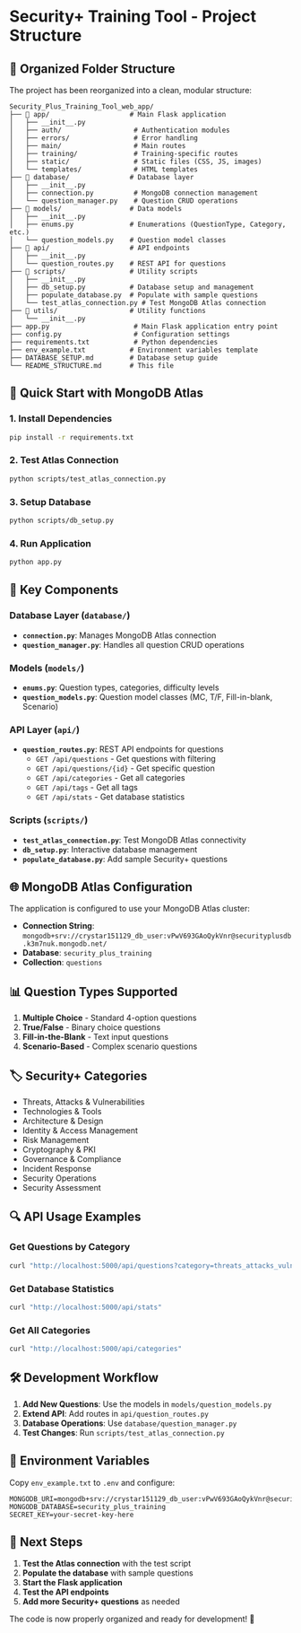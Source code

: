 # Security+ Training Tool - Project Structure

## 📁 **Organized Folder Structure**

The project has been reorganized into a clean, modular structure:

```
Security_Plus_Training_Tool_web_app/
├── 📁 app/                    # Main Flask application
│   ├── __init__.py
│   ├── auth/                  # Authentication modules
│   ├── errors/                # Error handling
│   ├── main/                  # Main routes
│   ├── training/              # Training-specific routes
│   ├── static/                # Static files (CSS, JS, images)
│   └── templates/             # HTML templates
├── 📁 database/               # Database layer
│   ├── __init__.py
│   ├── connection.py          # MongoDB connection management
│   └── question_manager.py    # Question CRUD operations
├── 📁 models/                 # Data models
│   ├── __init__.py
│   ├── enums.py              # Enumerations (QuestionType, Category, etc.)
│   └── question_models.py    # Question model classes
├── 📁 api/                    # API endpoints
│   ├── __init__.py
│   └── question_routes.py    # REST API for questions
├── 📁 scripts/                # Utility scripts
│   ├── __init__.py
│   ├── db_setup.py           # Database setup and management
│   ├── populate_database.py  # Populate with sample questions
│   └── test_atlas_connection.py # Test MongoDB Atlas connection
├── 📁 utils/                  # Utility functions
│   └── __init__.py
├── app.py                     # Main Flask application entry point
├── config.py                  # Configuration settings
├── requirements.txt           # Python dependencies
├── env_example.txt           # Environment variables template
├── DATABASE_SETUP.md         # Database setup guide
└── README_STRUCTURE.md       # This file
```

## 🚀 **Quick Start with MongoDB Atlas**

### 1. **Install Dependencies**
```bash
pip install -r requirements.txt
```

### 2. **Test Atlas Connection**
```bash
python scripts/test_atlas_connection.py
```

### 3. **Setup Database**
```bash
python scripts/db_setup.py
```

### 4. **Run Application**
```bash
python app.py
```

## 🔧 **Key Components**

### **Database Layer** (`database/`)
- **`connection.py`**: Manages MongoDB Atlas connection
- **`question_manager.py`**: Handles all question CRUD operations

### **Models** (`models/`)
- **`enums.py`**: Question types, categories, difficulty levels
- **`question_models.py`**: Question model classes (MC, T/F, Fill-in-blank, Scenario)

### **API Layer** (`api/`)
- **`question_routes.py`**: REST API endpoints for questions
  - `GET /api/questions` - Get questions with filtering
  - `GET /api/questions/{id}` - Get specific question
  - `GET /api/categories` - Get all categories
  - `GET /api/tags` - Get all tags
  - `GET /api/stats` - Get database statistics

### **Scripts** (`scripts/`)
- **`test_atlas_connection.py`**: Test MongoDB Atlas connectivity
- **`db_setup.py`**: Interactive database management
- **`populate_database.py`**: Add sample Security+ questions

## 🌐 **MongoDB Atlas Configuration**

The application is configured to use your MongoDB Atlas cluster:
- **Connection String**: `mongodb+srv://crystar151129_db_user:vPwV693GAoQykVnr@securityplusdb.k3m7nuk.mongodb.net/`
- **Database**: `security_plus_training`
- **Collection**: `questions`

## 📊 **Question Types Supported**

1. **Multiple Choice** - Standard 4-option questions
2. **True/False** - Binary choice questions
3. **Fill-in-the-Blank** - Text input questions
4. **Scenario-Based** - Complex scenario questions

## 🏷️ **Security+ Categories**

- Threats, Attacks & Vulnerabilities
- Technologies & Tools
- Architecture & Design
- Identity & Access Management
- Risk Management
- Cryptography & PKI
- Governance & Compliance
- Incident Response
- Security Operations
- Security Assessment

## 🔍 **API Usage Examples**

### Get Questions by Category
```bash
curl "http://localhost:5000/api/questions?category=threats_attacks_vulnerabilities&limit=5"
```

### Get Database Statistics
```bash
curl "http://localhost:5000/api/stats"
```

### Get All Categories
```bash
curl "http://localhost:5000/api/categories"
```

## 🛠️ **Development Workflow**

1. **Add New Questions**: Use the models in `models/question_models.py`
2. **Extend API**: Add routes in `api/question_routes.py`
3. **Database Operations**: Use `database/question_manager.py`
4. **Test Changes**: Run `scripts/test_atlas_connection.py`

## 📝 **Environment Variables**

Copy `env_example.txt` to `.env` and configure:
```env
MONGODB_URI=mongodb+srv://crystar151129_db_user:vPwV693GAoQykVnr@securityplusdb.k3m7nuk.mongodb.net/
MONGODB_DATABASE=security_plus_training
SECRET_KEY=your-secret-key-here
```

## 🎯 **Next Steps**

1. **Test the Atlas connection** with the test script
2. **Populate the database** with sample questions
3. **Start the Flask application**
4. **Test the API endpoints**
5. **Add more Security+ questions** as needed

The code is now properly organized and ready for development! 🚀
